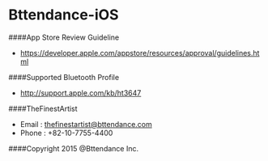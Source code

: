 Bttendance-iOS
==============
####App Store Review Guideline
- https://developer.apple.com/appstore/resources/approval/guidelines.html

####Supported Bluetooth Profile
- http://support.apple.com/kb/ht3647

####TheFinestArtist
- Email : thefinestartist@bttendance.com
- Phone : +82-10-7755-4400

####Copyright 2015 @Bttendance Inc.
